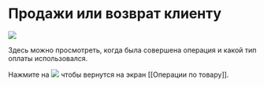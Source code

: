 # Продажи или возврат клиенту
![](https://github.com/smpb05/DSS-Retail/blob/project-screenshots/%D0%B2%D0%BE%D0%B7%D0%B2%D0%B0%D1%80%D0%B0%D1%82%20%D0%B8%D0%BB%D0%B8%20%D0%BF%D1%80%D0%B8%D1%85%D0%BE%D0%B4%20%D0%BE%D1%82%20%D0%BA%D0%BB%D0%B8%D0%B5%D0%BD%D1%82%D0%B0.png)

Здесь можно просмотреть, когда была совершена операция и какой тип оплаты использовался.

Нажмите на ![](https://github.com/smpb05/DSS-Retail/blob/project-screenshots/%D0%BA%D0%BD%D0%BE%D0%BF%D0%BA%D0%B0%20%D0%BD%D0%B0%D0%B7%D0%B0%D0%B41.png) чтобы вернутся на экран [[Операции по товару]].